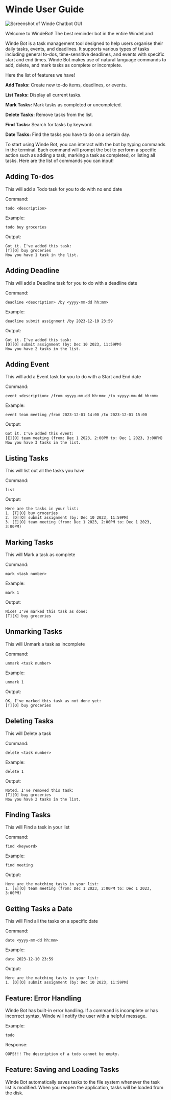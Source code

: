 # Winde User Guide

![Screenshot of Winde Chatbot GUI](Ui.png)

Welcome to WindeBot! The best reminder bot in the entire WindeLand

Winde Bot is a task management tool designed to help users organise their daily tasks, events, and deadlines. It supports various types of tasks including general to-dos, time-sensitive deadlines, and events with specific start and end times. Winde Bot makes use of natural language commands to add, delete, and mark tasks as complete or incomplete.

Here the list of features we have!

**Add Tasks:** Create new to-do items, deadlines, or events.

**List Tasks:** Display all current tasks.

**Mark Tasks:** Mark tasks as completed or uncompleted.

**Delete Tasks:** Remove tasks from the list.

**Find Tasks:** Search for tasks by keyword.

**Date Tasks:** Find the tasks you have to do on a certain day.

To start using Winde Bot, you can interact with the bot by typing commands in the terminal. Each command will prompt the bot to perform a specific action such as adding a task, marking a task as completed, or listing all tasks.
Here are the list of commands you can input!

## Adding To-dos

This will add a Todo task for you to do with no end date

Command:

`todo <description>`

Example:

`todo buy groceries`

Output:
```
Got it. I've added this task:
[T][O] buy groceries
Now you have 1 task in the list.
```

## Adding Deadline

This will add a Deadline task for you to do with a deadline date

Command:

`deadline <description> /by <yyyy-mm-dd hh:mm>`

Example:

`deadline submit assignment /by 2023-12-10 23:59`

Output:
```
Got it. I've added this task:
[D][O] submit assignment (by: Dec 10 2023, 11:59PM)
Now you have 2 tasks in the list.
```

## Adding Event

This will add a Event task for you to do with a Start and End date

Command: 

`event <description> /from <yyyy-mm-dd hh:mm> /to <yyyy-mm-dd hh:mm>`

Example: 

`event team meeting /from 2023-12-01 14:00 /to 2023-12-01 15:00`

Output:
```
Got it. I've added this event:
[E][O] team meeting (from: Dec 1 2023, 2:00PM to: Dec 1 2023, 3:00PM)
Now you have 3 tasks in the list.
```

## Listing Tasks

This will list out all the tasks you have

Command:

`list`

Output:
```
Here are the tasks in your list:
1. [T][O] buy groceries
2. [D][O] submit assignment (by: Dec 10 2023, 11:59PM)
3. [E][O] team meeting (from: Dec 1 2023, 2:00PM to: Dec 1 2023, 3:00PM)
```

## Marking Tasks

This will Mark a task as complete

Command: 

`mark <task number>`

Example: 

`mark 1`

Output:
```
Nice! I've marked this task as done:
[T][X] buy groceries
```

## Unmarking Tasks

This will Unmark a task as incomplete

Command: 

`unmark <task number>`

Example: 

`unmark 1`

Output:
```
OK, I've marked this task as not done yet:
[T][O] buy groceries
```

## Deleting Tasks

This will Delete a task

Command: 

`delete <task number>`

Example: 

`delete 1`

Output:
```
Noted. I've removed this task:
[T][O] buy groceries
Now you have 2 tasks in the list.
```

## Finding Tasks

This will Find a task in your list

Command: 

`find <keyword>`

Example: 

`find meeting`

Output:
```
Here are the matching tasks in your list:
1. [E][O] team meeting (from: Dec 1 2023, 2:00PM to: Dec 1 2023, 3:00PM)
```

## Getting Tasks a Date

This will Find all the tasks on a specific date

Command:

`date <yyyy-mm-dd hh:mm>`

Example:

`date 2023-12-10 23:59`

Output:
```
Here are the matching tasks in your list:
1. [D][O] submit assignment (by: Dec 10 2023, 11:59PM)
```

## Feature: Error Handling

Winde Bot has built-in error handling. If a command is incomplete or has incorrect syntax, Winde will notify the user with a helpful message.

Example:

`todo`

Response:
```
OOPS!!! The description of a todo cannot be empty.
```


## Feature: Saving and Loading Tasks
Winde Bot automatically saves tasks to the file system whenever the task list is modified. When you reopen the application, tasks will be loaded from the disk.